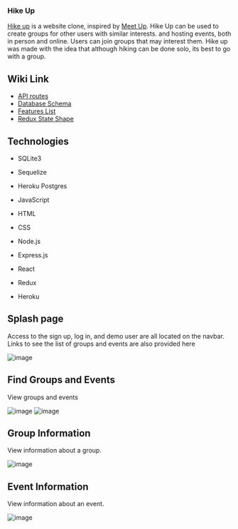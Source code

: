 ### Hike Up

[Hike up](https://hike-up.herokuapp.com/) is a website clone, inspired by [Meet Up](https://www.meetup.com/). Hike Up can be used to create groups for other users with similar interests. and hosting events, both in person and online. Users can join groups that may interest them. Hike up was made with the idea that although hiking can be done solo, its best to go with a group. 

## Wiki Link
- [API routes](https://github.com//E-F-III/aA-project-Meetup-clone/wiki/API-Routes)
- [Database Schema](https://github.com//E-F-III/aA-project-Meetup-clone/wiki/Database-Schema)
- [Features List](https://github.com//E-F-III/aA-project-Meetup-clone/wiki/Features-List)
- [Redux State Shape](https://github.com//E-F-III/aA-project-Meetup-clone/wiki/Redux-State-Shape)

## Technologies
- SQLite3
- Sequelize
- Heroku Postgres

- JavaScript
- HTML
- CSS

- Node.js
- Express.js
- React
- Redux

- Heroku

## Splash page

Access to the sign up, log in, and demo user are all located on the navbar.
Links to see the list of groups and events are also provided here

![image](https://user-images.githubusercontent.com/75222415/187095525-1c804477-4d7e-464e-9a5d-83b2e279d08f.png)

## Find Groups and Events

View groups and events 

![image](https://user-images.githubusercontent.com/75222415/187095399-484cb17b-2504-48d2-a1da-311c76a53a17.png)
![image](https://user-images.githubusercontent.com/75222415/187095400-ff5c9fc0-fb38-4b97-9b5d-0dc590af4931.png)

## Group Information

View information about a group. 

![image](https://user-images.githubusercontent.com/75222415/187095437-c1b64dfe-5a9a-4695-8ca4-a6a946797636.png)

## Event Information

View information about an event.

![image](https://user-images.githubusercontent.com/75222415/187095480-ee670a11-4aaa-4bbc-bd6b-6743af46def8.png)

